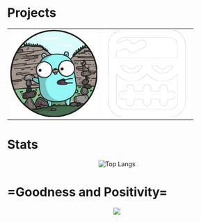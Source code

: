 # **Projects**
<div align="center">
  <table>
    <tr>
      <td align="center">
        <a href="https://github.com/RX90/Telegram-Bot">
          <img src="gopher.png" width="200">
        </a>
      </td>
      <td align="center">
        <a href="https://github.com/RX90/Todo-App">
          <img src="todoapp.png" width="200">
        </a>
      </td>
    </tr>
  </table>
</div>

# **Stats**

<div align="center">
  
![Top Langs](https://github-readme-stats.vercel.app/api/top-langs/?username=RX90&theme=chartreuse-dark&layout=compact&hide=Makefile)

</div>

# **=Goodness and Positivity=**

<div align="center">
<img src="https://media2.giphy.com/media/v1.Y2lkPTc5MGI3NjExNnBsZjM2cWh1MXB2NjZjc3RqMmVnMm45dnpranljaTJodWh1amFsMiZlcD12MV9pbnRlcm5hbF9naWZfYnlfaWQmY3Q9Zw/PVEd41GW4GmHZx2rto/giphy.gif">
</div>
